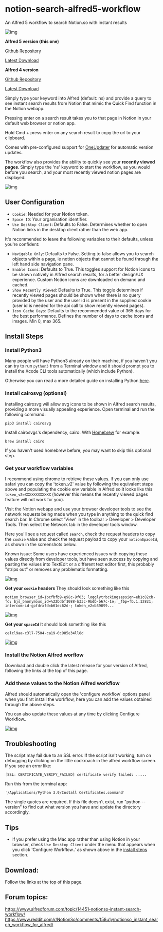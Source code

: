 # notion-search-alfred5-workflow
An Alfred 5 workflow to search Notion.so with instant results

![img](https://raw.githubusercontent.com/wrjlewis/notion-search-alfred5-workflow/main/Screenshot.png)

**Alfred 5 version (this one)**

[Github Repository](https://github.com/wrjlewis/notion-search-alfred5-workflow)

[Latest Download](https://github.com/wrjlewis/notion-search-alfred5-workflow/releases/latest/download/Notion.Search.alfredworkflow)

**Alfred 4 version**

[Github Repository](https://github.com/wrjlewis/notion-search-alfred-workflow)

[Latest Download](https://github.com/wrjlewis/notion-search-alfred-workflow/releases/latest/download/Notion.Search.alfredworkflow)

Simply type your keyword into Alfred (default: ns) and provide a query to see instant search results from Notion that mimic the Quick Find function in the Notion webapp. 

Pressing enter on a search result takes you to that page in Notion in your default web browser or notion app.

Hold Cmd + press enter on any search result to copy the url to your clipboard. 

Comes with pre-configured support for [OneUpdater](https://github.com/vitorgalvao/alfred-workflows/tree/master/OneUpdater) for automatic version updates.

The workflow also provides the ability to quickly see your __recently viewed pages__. Simply type the 'ns' keyword to start the workflow, as you would before you search, and your most recently viewed notion pages are displayed. 

![img](https://raw.githubusercontent.com/wrjlewis/notion-search-alfred5-workflow/main/alfred%20notion%20search.gif)

## User Configuration

- `Cookie`: Needed for your Notion token. 
- `Space ID`: Your organisation identifier.
- `Use Desktop Client`: Defaults to False. Determines whether to open Notion links in the desktop client rather than the web app.

It's recommended to leave the following variables to their defaults, unless you're confident: 

- `Navigable Only`: Defaults to False. Setting to false allows you to search objects within a page, ie notion objects that cannot be found through the left hand side navigation pane.
- `Enable Icons`: Defaults to True. This toggles support for Notion icons to be shown natively in Alfred search results, for a better design/UX experience. Custom Notion icons are downloaded on demand and cached.
- `Show Recently Viewed`: Defaults to True. This toggle determines if recently viewed pages should be shown when there is no query provided by the user and the user id is present in the supplied cookie (user id is needed for the api call to show recently viewed pages).
- `Icon Cache Days`: Defaults to the recommended value of 365 days for the best performance. Defines the number of days to cache icons and images. Min 0, max 365.

## Install Steps

### Install Python3

Many people will have Python3 already on their machine, if you haven't you can try to run `python3` from a Terminal window and it should prompt you to install the Xcode CLI tools automatically (which include Python).

Otherwise you can read a more detailed guide on installing Python [here](https://docs.python-guide.org/starting/install3/osx/). 


### Install cairosvg (optional)

Installing cairosvg will allow svg icons to be shown in Alfred search results, providing a more visually appealing experience. Open terminal and run the following command:

`pip3 install cairosvg`

Install cairosvgs's dependency, cairo. With [Homebrew](https://brew.sh/) for example:

`brew install cairo`

If you haven't used homebrew before, you may want to skip this optional step.

### Get your workflow variables

I recommend using chrome to retrieve these values. If you can only use safari you can copy the 'token_v2' value by following the equivalent steps above and populating the cookie env variable in Alfred so it looks like this `token_v2=XXXXXXXXXXXX` (however this means the recently viewed pages feature will not work for you).

Visit the Notion webapp and use your browser developer tools to see the network requests being made when you type in anything to the quick find search bar. In Chrome select 'View' in the toolbar > Developer > Developer Tools. Then select the Network tab in the developer tools window.

Here you'll see a request called `search`, check the request headers to copy the `cookie` value and check the request payload to copy your `notionSpaceId`, as shown in the screenshots below.

Known issue: Some users have experienced issues with copying these values directly from developer tools, but have seen success by copying and pasting the values into TextEdit or a different text editor first, this probably "strips out" or removes any problematic formatting.

[![img](https://i.imgur.com/ytewFzE.gif)](https://i.imgur.com/ytewFzE.gif)


__Get your `cookie` headers__
They should look something like this 

```
notion_browser_id=1bcfbfb9-e98c-9f03; logglytrbckingsession=eb1c82cb-fd; bjs_bnonymous_id=%22bdbf1088-b33c-9bdb-b67c-1e; _fbp=fb.1.12821; intercom-id-gpfdrxfd=b61ec62d-; token_v2=b39099...

```

[![img](https://github.com/wrjlewis/notion-search-alfred-workflow/blob/master/cookie.png)](https://github.com/wrjlewis/notion-search-alfred-workflow/blob/master/spaceId.png)


__Get your `spaceId`__
It should look something like this

```
celcl9aa-c3l7-7504-ca19-0c985e34ll8d
```

[![img](https://github.com/wrjlewis/notion-search-alfred-workflow/blob/master/spaceId.png)](https://github.com/wrjlewis/notion-search-alfred-workflow/blob/master/spaceId.png)

### Install the Notion Alfred worflow

Download and double click the latest release for your version of Alfred, following the links at the top of this page.

### Add these values to the Notion Alfred workflow

Alfred should automatically open the 'configure workflow' options panel when you first install the workflow, here you can add the values obtained through the above steps. 

You can also update these values at any time by clicking Configure Workflow..

[![img](https://raw.githubusercontent.com/wrjlewis/notion-search-alfred5-workflow/main/configure.png)](https://raw.githubusercontent.com/wrjlewis/notion-search-alfred5-workflow/main/configure.png)

## Troubleshooting

The script may fail due to an SSL error.  If the script isn't working, turn on debugging by clicking on the little cockroach in the alfred workflow screen.  If you see an error like:

``` [SSL: CERTIFICATE_VERIFY_FAILED] certificate verify failed: ..... ```

Run this from the terminal app:

``` '/Applications/Python 3.9/Install Certificates.command' ```

The single quotes are required.
If this file doesn't exist, run "python --version" to find out what version you have
and update the directory accordingly.

## Tips

- If you prefer using the Mac app rather than using Notion in your browser, check `Use Desktop Client` under the menu that appears when you click 'Configure Workflow..' as shown above in the [install steps](https://github.com/wrjlewis/notion-search-alfred5-workflow#add-these-values-to-the-notion-alfred-workflow) section.

## Download:
Follow the links at the top of this page.

## Forum topics:
https://www.alfredforum.com/topic/14451-notionso-instant-search-workflow/
https://www.reddit.com/r/NotionSo/comments/f58u1y/notionso_instant_search_workflow_for_alfred/
